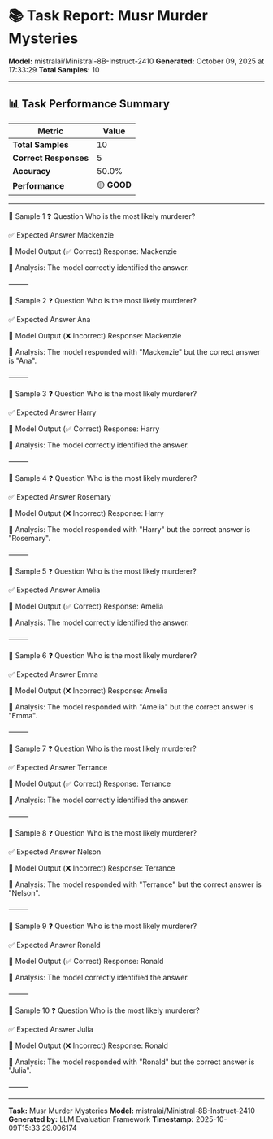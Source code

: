 # 📚 Task Report: Musr Murder Mysteries

**Model:** mistralai/Ministral-8B-Instruct-2410
**Generated:** October 09, 2025 at 17:33:29
**Total Samples:** 10

---

## 📊 Task Performance Summary

| Metric | Value |
| ------ | ----- |
| **Total Samples** | 10 |
| **Correct Responses** | 5 |
| **Accuracy** | 50.0% |
| **Performance** | 🟡 **GOOD** |

---

📝 Sample 1
❓ Question
Who is the most likely murderer?

✅ Expected Answer
Mackenzie

🤖 Model Output (✅ Correct)
Response: Mackenzie

💬 Analysis:
The model correctly identified the answer.

⸻

📝 Sample 2
❓ Question
Who is the most likely murderer?

✅ Expected Answer
Ana

🤖 Model Output (❌ Incorrect)
Response: Mackenzie

💬 Analysis:
The model responded with "Mackenzie" but the correct answer is "Ana".

⸻

📝 Sample 3
❓ Question
Who is the most likely murderer?

✅ Expected Answer
Harry

🤖 Model Output (✅ Correct)
Response: Harry

💬 Analysis:
The model correctly identified the answer.

⸻

📝 Sample 4
❓ Question
Who is the most likely murderer?

✅ Expected Answer
Rosemary

🤖 Model Output (❌ Incorrect)
Response: Harry

💬 Analysis:
The model responded with "Harry" but the correct answer is "Rosemary".

⸻

📝 Sample 5
❓ Question
Who is the most likely murderer?

✅ Expected Answer
Amelia

🤖 Model Output (✅ Correct)
Response: Amelia

💬 Analysis:
The model correctly identified the answer.

⸻

📝 Sample 6
❓ Question
Who is the most likely murderer?

✅ Expected Answer
Emma

🤖 Model Output (❌ Incorrect)
Response: Amelia

💬 Analysis:
The model responded with "Amelia" but the correct answer is "Emma".

⸻

📝 Sample 7
❓ Question
Who is the most likely murderer?

✅ Expected Answer
Terrance

🤖 Model Output (✅ Correct)
Response: Terrance

💬 Analysis:
The model correctly identified the answer.

⸻

📝 Sample 8
❓ Question
Who is the most likely murderer?

✅ Expected Answer
Nelson

🤖 Model Output (❌ Incorrect)
Response: Terrance

💬 Analysis:
The model responded with "Terrance" but the correct answer is "Nelson".

⸻

📝 Sample 9
❓ Question
Who is the most likely murderer?

✅ Expected Answer
Ronald

🤖 Model Output (✅ Correct)
Response: Ronald

💬 Analysis:
The model correctly identified the answer.

⸻

📝 Sample 10
❓ Question
Who is the most likely murderer?

✅ Expected Answer
Julia

🤖 Model Output (❌ Incorrect)
Response: Ronald

💬 Analysis:
The model responded with "Ronald" but the correct answer is "Julia".

⸻

---

**Task:** Musr Murder Mysteries
**Model:** mistralai/Ministral-8B-Instruct-2410
**Generated by:** LLM Evaluation Framework
**Timestamp:** 2025-10-09T15:33:29.006174